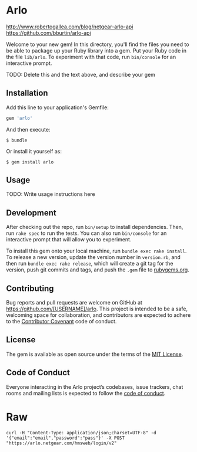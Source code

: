# Arlo


http://www.robertogallea.com/blog/netgear-arlo-api
https://github.com/bburtin/arlo-api

Welcome to your new gem! In this directory, you'll find the files you need to be able to package up your Ruby library into a gem. Put your Ruby code in the file `lib/arlo`. To experiment with that code, run `bin/console` for an interactive prompt.

TODO: Delete this and the text above, and describe your gem

## Installation

Add this line to your application's Gemfile:

```ruby
gem 'arlo'
```

And then execute:

    $ bundle

Or install it yourself as:

    $ gem install arlo

## Usage

TODO: Write usage instructions here

## Development

After checking out the repo, run `bin/setup` to install dependencies. Then, run `rake spec` to run the tests. You can also run `bin/console` for an interactive prompt that will allow you to experiment.

To install this gem onto your local machine, run `bundle exec rake install`. To release a new version, update the version number in `version.rb`, and then run `bundle exec rake release`, which will create a git tag for the version, push git commits and tags, and push the `.gem` file to [rubygems.org](https://rubygems.org).

## Contributing

Bug reports and pull requests are welcome on GitHub at https://github.com/[USERNAME]/arlo. This project is intended to be a safe, welcoming space for collaboration, and contributors are expected to adhere to the [Contributor Covenant](http://contributor-covenant.org) code of conduct.

## License

The gem is available as open source under the terms of the [MIT License](https://opensource.org/licenses/MIT).

## Code of Conduct

Everyone interacting in the Arlo project’s codebases, issue trackers, chat rooms and mailing lists is expected to follow the [code of conduct](https://github.com/[USERNAME]/arlo/blob/master/CODE_OF_CONDUCT.md).

# Raw

```
curl -H "Content-Type: application/json;charset=UTF-8" -d '{"email":"email","password":"pass"}' -X POST "https://arlo.netgear.com/hmsweb/login/v2"
```


